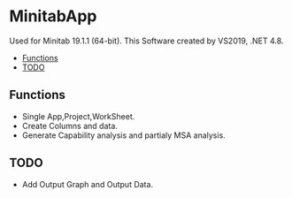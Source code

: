 # MinitabApp
Used for Minitab 19.1.1 (64-bit).
This Software created by VS2019, .NET 4.8.

* [Functions](#Functions)
* [TODO](#TODO)

## Functions
* Single App,Project,WorkSheet.
* Create Columns and data.
* Generate Capability analysis and partialy MSA analysis.

## TODO
* Add Output Graph and Output Data.
